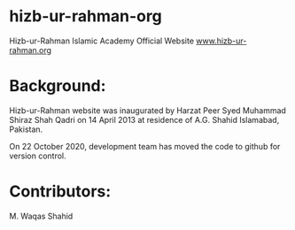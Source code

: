 # hizb-ur-rahman-org
Hizb-ur-Rahman Islamic Academy Official Website
www.hizb-ur-rahman.org


# Background:
Hizb-ur-Rahman website was inaugurated by Harzat Peer Syed Muhammad Shiraz Shah Qadri on 14 April 2013 at residence of A.G. Shahid Islamabad, Pakistan.

On 22 October 2020, development team has moved the code to github for version control.

# Contributors:
M. Waqas Shahid
